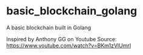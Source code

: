 # basic_blockchain_golang
A basic blockchain built in Golang


Inspired by Anthony GG on Youtube
Source: https://www.youtube.com/watch?v=BKm1zVlUmrI


